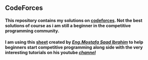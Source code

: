## CodeForces
#### This repository contains my solutions on [codeforces](http://codeforces.com). Not the best solutions of course as i am still a beginner in the competitive programming community.
#### I am using this [sheet](https://docs.google.com/spreadsheets/d/1iJZWP2nS_OB3kCTjq8L6TrJJ4o-5lhxDOyTaocSYc-k/edit#gid=1833943059) created by *[Eng.Mostafa Saad Ibrahim](https://github.com/mostafa-saad)* to help beginners start competitive programming along side with the very interesting tutorials on his youtube *[channel](https://www.youtube.com/user/nobody123497)*